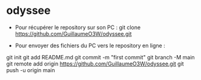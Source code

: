# odyssee


- Pour récupérer le repository sur son PC :
git clone https://github.com/GuillaumeO3W/odyssee.git



- Pour envoyer des fichiers du PC vers le repository en ligne : 

git init
git add README.md
git commit -m "first commit"
git branch -M main
git remote add origin https://github.com/GuillaumeO3W/odyssee.git
git push -u origin main


